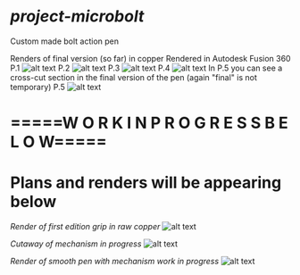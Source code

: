 # _project-microbolt_ #

Custom made bolt action pen

Renders of final version (so far) in copper
Rendered in Autodesk Fusion 360 <br/>P.1
![alt text](https://github.com/Micr0wave3/project-pen-si/blob/main/renders%20and%20files/final_render_1.png?raw=true)
P.2
![alt text](https://github.com/Micr0wave3/project-pen-si/blob/main/renders%20and%20files/final_render_2.png?raw=true)
P.3
![alt text](https://github.com/Micr0wave3/project-pen-si/blob/main/renders%20and%20files/final_render_3.png?raw=true)
P.4
![alt text](https://github.com/Micr0wave3/project-pen-si/blob/main/renders%20and%20files/final_render_exploded.png?raw=true)
In P.5 you can see a cross-cut section in the final version of the pen (again "final" is not temporary)
P.5
![alt text](https://github.com/Micr0wave3/project-pen-si/blob/main/renders%20and%20files/final_cross_cut.png?raw=true)
##
##
##
##
##
##
# =====W O R K   I N   P R O G R E S S  B E L O W=====

# Plans and renders will be appearing below

_Render of first edition grip in raw copper_
![alt text](https://github.com/Micr0wave3/project-pen-si/blob/main/renders%20and%20files/copper_render.png?raw=true)


_Cutaway of mechanism in progress_
![alt text](https://github.com/Micr0wave3/project-pen-si/blob/main/renders%20and%20files/cutaway_of_mechanism.png?raw=true)


_Render of smooth pen with mechanism work in progress_
![alt text](https://github.com/Micr0wave3/project-pen-si/blob/main/renders%20and%20files/smooth_pen_prototype.png?raw=true)
